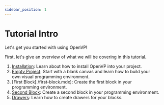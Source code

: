 ```yaml
---
sidebar_position: 1
---
```


# Tutorial Intro

Let's get you started with using OpenVP!

First, let's give an overview of what we will be covering in this tutorial.

1. [Installation](./installation.mdx): Learn about how to install OpenVP into your project.
1. [Empty Project](./empty-project.mdx): Start with a blank canvas and learn how to build your own visual programming environment.
1. [First Block]./first-block.mdx): Create the first block in your programming environment.
1. [Second Block](./second-block.mdx): Create a second block in your programming environment.
1. [Drawers](./drawers.mdx): Learn how to create drawers for your blocks.
